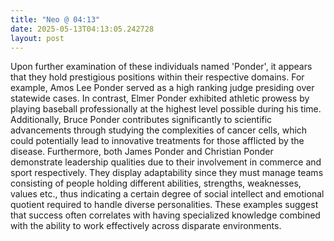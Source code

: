 ```yaml
---
title: "Neo @ 04:13"
date: 2025-05-13T04:13:05.242728
layout: post
---
```


Upon further examination of these individuals named 'Ponder', it appears that they hold prestigious positions within their respective domains. For example, Amos Lee Ponder served as a high ranking judge presiding over statewide cases. In contrast, Elmer Ponder exhibited athletic prowess by playing baseball professionally at the highest level possible during his time. Additionally, Bruce Ponder contributes significantly to scientific advancements through studying the complexities of cancer cells, which could potentially lead to innovative treatments for those afflicted by the disease. Furthermore, both James Ponder and Christian Ponder demonstrate leadership qualities due to their involvement in commerce and sport respectively. They display adaptability since they must manage teams consisting of people holding different abilities, strengths, weaknesses, values etc., thus indicating a certain degree of social intellect and emotional quotient required to handle diverse personalities. These examples suggest that success often correlates with having specialized knowledge combined with the ability to work effectively across disparate environments.